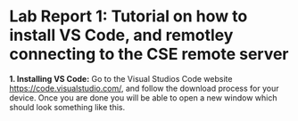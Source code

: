 # Lab Report 1: Tutorial on how to install VS Code, and remotley connecting to the CSE remote server

**1. Installing VS Code:**
 Go to the Visual Studios Code website https://code.visualstudio.com/, and follow the download process for your device. Once you are done you will be able to open a 
 new window which should look something like this. 
